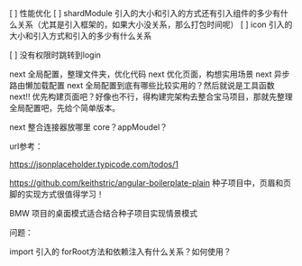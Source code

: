 [ ] 性能优化
[ ] shardModule 引入的大小和引入的方式还有引入组件的多少有什么关系（尤其是引入框架的，如果大小没关系，那么打包时间呢）
[ ] icon 引入的大小和引入方式和引入的多少有什么关系

[ ] 没有权限时跳转到login

next  全局配置，整理文件夹，优化代码
next  优化页面，构想实用场景
next  异步路由懒加载配置
next  全局配置到底有哪些比较实用的？然后就说是工具函数
next!! 优先构建页面吧？好像也不行，得构建完架构去整合宝马项目，那就先整理全局配置吧，先给个简单版本。

next 整合连接器放哪里 core？appMoudel？

url参考：

https://jsonplaceholder.typicode.com/todos/1


https://github.com/keithstric/angular-boilerplate-plain
种子项目中，页眉和页脚的实现方式很值得学习！


BMW  项目的桌面模式适合结合种子项目实现情景模式



问题：

import 引入的 forRoot方法和依赖注入有什么关系？如何使用？